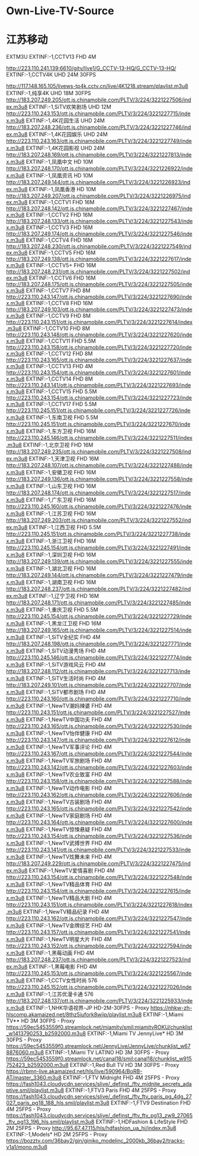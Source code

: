 # Own-Live-TV-Source

# 江苏移动
EXTM3U
EXTINF:-1,CCTV13 FHD 4M

http://223.110.241.139:6610/gitv/live1/G_CCTV-13-HQ/G_CCTV-13-HQ/
EXTINF:-1,CCTV4K UHD 24M 30FPS

http://117.148.165.105/livews-tp4k.cctv.cn/live/4K1218.stream/playlist.m3u8
EXTINF:-1,纯享4K UHD 18M 30FPS
http://183.207.249.205/ott.js.chinamobile.com/PLTV/3/224/3221227506/index.m3u8
EXTINF:-1,SiTV欢笑剧场 UHD 12M
http://223.110.243.153/ott.js.chinamobile.com/PLTV/3/224/3221227715/index.m3u8
EXTINF:-1,4K花园生活 UHD 24M
http://183.207.248.236/ott.js.chinamobile.com/PLTV/3/224/3221227746/index.m3u8
EXTINF:-1,4K花园娱乐 UHD 24M
http://223.110.243.163/ott.js.chinamobile.com/PLTV/3/224/3221227749/index.m3u8
EXTINF:-1,4K花园影视 UHD 24M
http://183.207.248.169/ott.js.chinamobile.com/PLTV/3/224/3221227813/index.m3u8
EXTINF:-1,凤凰中文 HD 10M
http://183.207.248.170/ott.js.chinamobile.com/PLTV/3/224/3221226922/index.m3u8
EXTINF:-1,凤凰资讯 HD 10M
http://183.207.249.144/ott.js.chinamobile.com/PLTV/3/224/3221226923/index.m3u8
EXTINF:-1,凤凰香港 HD 10M
http://183.207.249.207/ott.js.chinamobile.com/PLTV/3/224/3221226975/index.m3u8
EXTINF:-1,CCTV1 FHD 16M
http://183.207.248.142/ott.js.chinamobile.com/PLTV/3/224/3221227467/index.m3u8
EXTINF:-1,CCTV2 FHD 16M
http://183.207.248.133/ott.js.chinamobile.com/PLTV/3/224/3221227543/index.m3u8
EXTINF:-1,CCTV3 FHD 16M
http://183.207.249.174/ott.js.chinamobile.com/PLTV/3/224/3221227546/index.m3u8
EXTINF:-1,CCTV4 FHD 16M
http://183.207.248.230/ott.js.chinamobile.com/PLTV/3/224/3221227549/index.m3u8
EXTINF:-1,CCTV5 FHD 16M
http://183.207.249.138/ott.js.chinamobile.com/PLTV/3/224/3221227617/index.m3u8
EXTINF:-1,CCTV5+ FHD 16M
http://183.207.248.231/ott.js.chinamobile.com/PLTV/3/224/3221227502/index.m3u8
EXTINF:-1,CCTV6 FHD 16M
http://183.207.248.175/ott.js.chinamobile.com/PLTV/3/224/3221227505/index.m3u8
EXTINF:-1,CCTV7 FHD 8M
http://223.110.243.147/ott.js.chinamobile.com/PLTV/3/224/3221227690/index.m3u8
EXTINF:-1,CCTV8 FHD 16M
http://183.207.249.103/ott.js.chinamobile.com/PLTV/3/224/3221227473/index.m3u8
EXTINF:-1,CCTV9 FHD 8M
http://223.110.243.151/ott.js.chinamobile.com/PLTV/3/224/3221227614/index.m3u8
EXTINF:-1,CCTV10 FHD 8M
http://223.110.243.148/ott.js.chinamobile.com/PLTV/3/224/3221227620/index.m3u8
EXTINF:-1,CCTV11 FHD 5.5M
http://223.110.243.158/ott.js.chinamobile.com/PLTV/3/224/3221227720/index.m3u8
EXTINF:-1,CCTV12 FHD 8M
http://223.110.243.165/ott.js.chinamobile.com/PLTV/3/224/3221227637/index.m3u8
EXTINF:-1,CCTV13 FHD 4M
http://223.110.243.154/ott.js.chinamobile.com/PLTV/3/224/3221227601/index.m3u8
EXTINF:-1,CCTV14 FHD 8M
http://223.110.243.141/ott.js.chinamobile.com/PLTV/3/224/3221227693/index.m3u8
EXTINF:-1,CCTV15 FHD 5.5M
http://223.110.243.154/ott.js.chinamobile.com/PLTV/3/224/3221227723/index.m3u8
EXTINF:-1,CCTV17 FHD 5.5M
http://223.110.245.151/ott.js.chinamobile.com/PLTV/3/224/3221227726/index.m3u8
EXTINF:-1,东南卫视 FHD 5.5M
http://223.110.245.151/ott.js.chinamobile.com/PLTV/3/224/3221227670/index.m3u8
EXTINF:-1,东方卫视 FHD 16M
http://223.110.245.146/ott.js.chinamobile.com/PLTV/3/224/3221227511/index.m3u8
EXTINF:-1,北京卫视 FHD 16M
http://183.207.249.235/ott.js.chinamobile.com/PLTV/3/224/3221227508/index.m3u8
EXTINF:-1,天津卫视 FHD 16M
http://183.207.248.107/ott.js.chinamobile.com/PLTV/3/224/3221227488/index.m3u8
EXTINF:-1,安徽卫视 FHD 16M
http://183.207.249.136/ott.js.chinamobile.com/PLTV/3/224/3221227558/index.m3u8
EXTINF:-1,山东卫视 FHD 16M
http://183.207.248.174/ott.js.chinamobile.com/PLTV/3/224/3221227517/index.m3u8
EXTINF:-1,广东卫视 FHD 16M
http://223.110.245.160/ott.js.chinamobile.com/PLTV/3/224/3221227476/index.m3u8
EXTINF:-1,江苏卫视 FHD 16M
http://183.207.249.203/ott.js.chinamobile.com/PLTV/3/224/3221227552/index.m3u8
EXTINF:-1,江西卫视 FHD 5.5M
http://223.110.245.151/ott.js.chinamobile.com/PLTV/3/224/3221227738/index.m3u8
EXTINF:-1,浙江卫视 FHD 16M
http://223.110.245.154/ott.js.chinamobile.com/PLTV/3/224/3221227491/index.m3u8
EXTINF:-1,深圳卫视 FHD 16M
http://183.207.249.139/ott.js.chinamobile.com/PLTV/3/224/3221227555/index.m3u8
EXTINF:-1,湖北卫视 FHD 16M
http://183.207.249.144/ott.js.chinamobile.com/PLTV/3/224/3221227479/index.m3u8
EXTINF:-1,湖南卫视 FHD 16M
http://183.207.248.237/ott.js.chinamobile.com/PLTV/3/224/3221227482/index.m3u8
EXTINF:-1,辽宁卫视 FHD 16M
http://183.207.248.171/ott.js.chinamobile.com/PLTV/3/224/3221227485/index.m3u8
EXTINF:-1,重庆卫视 FHD 5.5M
http://223.110.245.154/ott.js.chinamobile.com/PLTV/3/224/3221227729/index.m3u8
EXTINF:-1,黑龙江卫视 FHD 16M
http://183.207.249.165/ott.js.chinamobile.com/PLTV/3/224/3221227514/index.m3u8
EXTINF:-1,SiTV全纪实 FHD 4M
http://183.207.248.198/ott.js.chinamobile.com/PLTV/3/224/3221227771/index.m3u8
EXTINF:-1,SiTV动漫秀场 FHD 4M
http://223.110.245.146/ott.js.chinamobile.com/PLTV/3/224/3221227774/index.m3u8
EXTINF:-1,SiTV游戏风云 FHD 4M
http://183.207.248.112/ott.js.chinamobile.com/PLTV/3/224/3221227713/index.m3u8
EXTINF:-1,SiTV生活时尚 FHD 4M
http://183.207.249.101/ott.js.chinamobile.com/PLTV/3/224/3221227707/index.m3u8
EXTINF:-1,SiTV都市剧场 FHD 4M
http://223.110.243.160/ott.js.chinamobile.com/PLTV/3/224/3221227710/index.m3u8
EXTINF:-1,NewTV潮妈辣婆 FHD 4M
http://223.110.243.151/ott.js.chinamobile.com/PLTV/3/224/3221227527/index.m3u8
EXTINF:-1,NewTV中国功夫 FHD 4M
http://223.110.243.165/ott.js.chinamobile.com/PLTV/3/224/3221227530/index.m3u8
EXTINF:-1,NewTV怡伴健康 FHD 4M
http://223.110.243.147/ott.js.chinamobile.com/PLTV/3/224/3221227612/index.m3u8
EXTINF:-1,NewTV军事评论 FHD 4M
http://223.110.243.167/ott.js.chinamobile.com/PLTV/3/224/3221227544/index.m3u8
EXTINF:-1,NewTV军旅剧场 FHD 4M
http://223.110.243.142/ott.js.chinamobile.com/PLTV/3/224/3221227603/index.m3u8
EXTINF:-1,NewTV农业致富 FHD 4M
http://223.110.243.158/ott.js.chinamobile.com/PLTV/3/224/3221227588/index.m3u8
EXTINF:-1,NewTV动作电影 FHD 4M
http://223.110.243.162/ott.js.chinamobile.com/PLTV/3/224/3221227606/index.m3u8
EXTINF:-1,NewTV古装剧场 FHD 4M
http://223.110.243.165/ott.js.chinamobile.com/PLTV/3/224/3221227542/index.m3u8
EXTINF:-1,NewTV家庭剧场 FHD 4M
http://223.110.243.164/ott.js.chinamobile.com/PLTV/3/224/3221227600/index.m3u8
EXTINF:-1,NewTV惊悚悬疑 FHD 4M
http://223.110.243.154/ott.js.chinamobile.com/PLTV/3/224/3221227536/index.m3u8
EXTINF:-1,NewTV武搏世界 FHD 4M
http://223.110.243.141/ott.js.chinamobile.com/PLTV/3/224/3221227533/index.m3u8
EXTINF:-1,NewTV炫舞未来 FHD 4M
http://183.207.249.229/ott.js.chinamobile.com/PLTV/3/224/3221227475/index.m3u8
EXTINF:-1,NewTV爱情喜剧 FHD 4M
http://223.110.243.154/ott.js.chinamobile.com/PLTV/3/224/3221227548/index.m3u8
EXTINF:-1,NewTV精品体育 FHD 4M
http://223.110.243.154/ott.js.chinamobile.com/PLTV/3/224/3221227615/index.m3u8
EXTINF:-1,NewTV精品大剧 FHD 4M
http://223.110.243.151/ott.js.chinamobile.com/PLTV/3/224/3221227618/index.m3u8
EXTINF:-1,NewTV精品纪录 FHD 4M
http://223.110.243.162/ott.js.chinamobile.com/PLTV/3/224/3221227547/index.m3u8
EXTINF:-1,NewTV金牌综艺 FHD 4M
http://223.110.243.157/ott.js.chinamobile.com/PLTV/3/224/3221227541/index.m3u8
EXTINF:-1,NewTV明星大片 FHD 4M
http://223.110.243.152/ott.js.chinamobile.com/PLTV/3/224/3221227594/index.m3u8
EXTINF:-1,黑莓动画 FHD 4M
http://183.207.248.237/ott.js.chinamobile.com/PLTV/3/224/3221227523/index.m3u8
EXTINF:-1,黑莓电影 FHD 4M
http://223.110.245.153/ott.js.chinamobile.com/PLTV/3/224/3221225567/index.m3u8
EXTINF:-1,CCTV女性时尚 576
http://223.110.245.152/ott.js.chinamobile.com/PLTV/3/224/3221227026/index.m3u8
EXTINF:-1,江苏优漫卡通 576
http://183.207.248.137/ott.js.chinamobile.com/PLTV/3/224/3221225933/index.m3u8
EXTINF:-1,NHK华语视界-JP   HD-2M-30FPS - Proxy
https://nhkw-zh-hlscomp.akamaized.net/8thz5iufork8wjip/playlist.m3u8
EXTINF:-1,Miami TV**   HD 3M 30FPS - Proxy
https://59ec5453559f0.streamlock.net/miamitv/smil:miamitvROKU/chunklist_w1413790253_b2592000.m3u8
EXTINF:-1,Miami TV JennyLive*   HD 3M 30FPS - Proxy
https://59ec5453559f0.streamlock.net/JennyLive/JennyLive/chunklist_w678876060.m3u8
EXTINF:-1,Miami TV LATINO   HD 3M 30FPS - Proxy
https://59ec5453559f0.streamlock.net/canal18/smil:canal18/chunklist_w915752423_b2592000.m3u8
EXTINF:-1,Red Bull TV HD 3M 30FPS - Proxy
https://rbmn-live.akamaized.net/hls/live/590964/BoRB-AT/master_3360.m3u8
EXTINF:-1,FTV Midnight   FHD 4M 25FPS - Proxy
https://fash1043.cloudycdn.services/slive/_definst_/ftv_midnite_secrets_adaptive.smil/playlist.m3u8
EXTINF:-1,FTV3 Paris   FHD 4M 25FPS - Proxy
https://fash1043.cloudycdn.services/slive/_definst_/ftv_ftv_paris_pg_4dg_27027_paris_pg18_188_hls.smil/playlist.m3u8
EXTINF:-1,FTV9 Destination   FHD 4M 25FPS - Proxy
https://fash1043.cloudycdn.services/slive/_definst_/ftv_ftv_pg13_zw9_27065_ftv_pg13_196_hls.smil/playlist.m3u8
EXTINF:-1,HDFashion &amp; LifeStyle   FHD 2M 25FPS - Proxy
http://95.67.47.115/hls/hdfashion_ua_hi/index.m3u8
EXTINF:-1,Models*   HD 2M 25FPS - Proxy
https://bozztv.com/36bay2/gin/giniko_modelinc_2000kb_36bay2/tracks-v1a1/mono.m3u8


